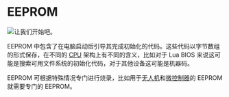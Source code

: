 # EEPROM

![让我们开始吧。](oredict:oc:eeprom)

EEPROM 中包含了在电脑启动后引导其完成初始化的代码。这些代码以字节数组的形式保存，在不同的 [CPU](cpu1.md) 架构上有不同的含义，比如对于 Lua BIOS 来说这可能是搜索可用文件系统的初始化代码，对于其他设备这可能是机器码。

EEPROM 可根据特殊情况专门进行烧录，比如用于[无人机](drone.md)和[微控制器](../block/microcontroller.md)的 EEPROM 就需要专门的 EEPROM。
